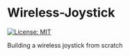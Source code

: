 # Wireless-Joystick
[![License: MIT](https://img.shields.io/badge/License-MIT-yellow.svg)](https://opensource.org/licenses/MIT)


Building a wireless joystick from scratch
